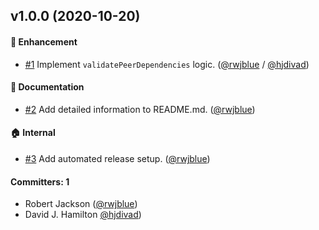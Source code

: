 ## v1.0.0 (2020-10-20)

#### :rocket: Enhancement
* [#1](https://github.com/rwjblue/validate-peer-dependencies/pull/1) Implement `validatePeerDependencies` logic. ([@rwjblue](https://github.com/rwjblue) / [@hjdivad](https://github.com/hjdivad))

#### :memo: Documentation
* [#2](https://github.com/rwjblue/validate-peer-dependencies/pull/2) Add detailed information to README.md. ([@rwjblue](https://github.com/rwjblue))

#### :house: Internal
* [#3](https://github.com/rwjblue/validate-peer-dependencies/pull/3) Add automated release setup. ([@rwjblue](https://github.com/rwjblue))

#### Committers: 1
- Robert Jackson ([@rwjblue](https://github.com/rwjblue))
- David J. Hamilton [@hjdivad](https://github.com/hjdivad))


